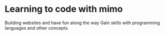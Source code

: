 # Learning to code with mimo 

Building websites and have fun along the way
Gain skills with programming languages and other concepts.
